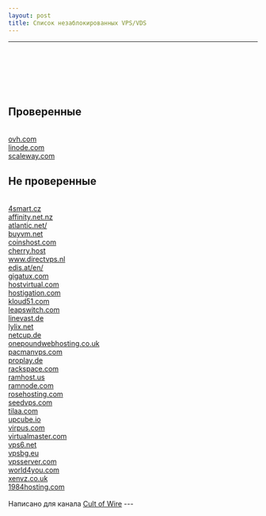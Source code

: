 ```yaml
---
layout: post
title: Список незаблокированных VPS/VDS
---
```



---
<br />
<br />
<br />
<br />
<br />
<h2>Проверенные</h2>
<br /><a href="https://www.ovh.com/world/">ovh.com</a>
<br /><a href="https://www.linode.com">linode.com</a>
<br /><a href="https://www.scaleway.com/pricing/">scaleway.com</a>
<h2>Не проверенные</h2>
<br /><a href="http://4smart.cz/">4smart.cz</a>
<br /><a href="https://www.affinity.net.nz/">affinity.net.nz</a>
<br /><a href="https://www.atlantic.net/">atlantic.net/</a>
<br /><a href="https://buyvm.net/">buyvm.net</a>
<br /><a href="https://coinshost.com/en/vps">coinshost.com</a>
<br /><a href="https://cherry.host/">cherry.host</a>
<br /><a href="https://www.directvps.nl/">www.directvps.nl</a>
<br /><a href="http://www.edis.at/en/">edis.at/en/</a>
<br /><a href="https://www.gigatux.com/virtual.php">gigatux.com</a>
<br /><a href="https://www.hostvirtual.com/">hostvirtual.com</a>
<br /><a href="https://hostigation.com/">hostigation.com</a>
<br /><a href="https://www.kloud51.com/">kloud51.com</a>
<br /><a href="https://leapswitch.com/">leapswitch.com</a>
<br /><a href="https://linevast.de/">linevast.de</a>
<br /><a href="http://lylix.net/">lylix.net</a>
<br /><a href="https://www.netcup.de/">netcup.de</a>
<br /><a href="https://www.onepoundwebhosting.co.uk/">onepoundwebhosting.co.uk</a>
<br /><a href="https://pacmanvps.com/">pacmanvps.com</a>
<br /><a href="https://www.proplay.de/">proplay.de</a>
<br /><a href="https://www.rackspace.com/cloud/servers">rackspace.com</a>
<br /><a href="http://www.ramhost.us/">ramhost.us</a>
<br /><a href="http://www.ramnode.com/">ramnode.com</a>
<br /><a href="https://www.rosehosting.com/">rosehosting.com</a>
<br /><a href="https://www.seedvps.com/">seedvps.com</a>
<br /><a href="https://www.tilaa.com/">tilaa.com</a>
<br /><a href="https://upcube.io/">upcube.io</a>
<br /><a href="http://virpus.com/">virpus.com</a>
<br /><a href="https://www.virtualmaster.com/">virtualmaster.com</a>
<br /><a href="https://vps6.net/">vps6.net</a>
<br /><a href="https://www.vpsbg.eu/">vpsbg.eu</a>
<br /><a href="https://www.vpsserver.com/">vpsserver.com</a>
<br /><a href="https://www.world4you.com/">world4you.com</a>
<br /><a href="http://www.xenvz.co.uk/">xenvz.co.uk</a>
<br /><a href="https://www.1984hosting.com/">1984hosting.com</a>
<br />
<br />Написано для канала <a href="https://t.me/cultofwire">Cult of Wire</a>
 ---
